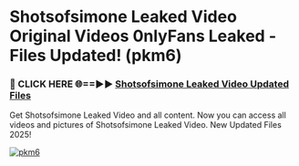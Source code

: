 # Shotsofsimone Leaked Video Original Videos 0nlyFans Leaked - Files Updated! (pkm6)

<h3>🔴 CLICK HERE 🌐==►► <a href="https://tinyurl.com/2jnfzry5" rel="nofollow">Shotsofsimone Leaked Video Updated Files</a></h3>

Get Shotsofsimone Leaked Video and all content. Now you can access all videos and pictures of Shotsofsimone Leaked Video. New Updated Files 2025!

[![pkm6](https://i.imgur.com/GyGTBgg.gif)](https://tinyurl.com/2jnfzry5)
